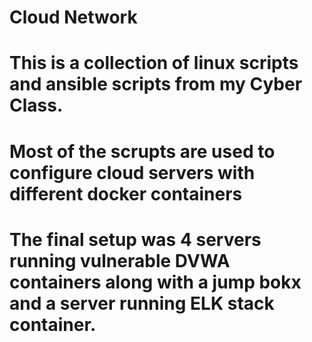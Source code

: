 # Cloud Network

# This is a collection of linux scripts and ansible scripts from my Cyber Class.
# Most of the scrupts are used to configure cloud servers with different docker containers
# The final setup was 4 servers running vulnerable DVWA containers along with a jump bokx and a server running ELK  stack container.
